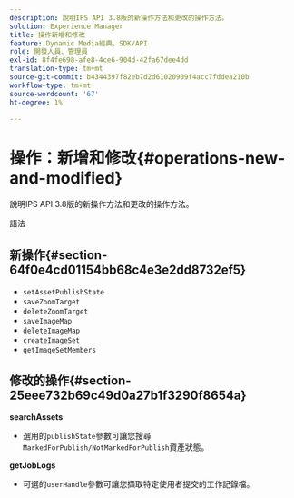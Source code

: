 ```yaml
---
description: 說明IPS API 3.8版的新操作方法和更改的操作方法。
solution: Experience Manager
title: 操作新增和修改
feature: Dynamic Media經典，SDK/API
role: 開發人員、管理員
exl-id: 8f4fe698-afe8-4ce6-904d-42fa67dee4dd
translation-type: tm+mt
source-git-commit: b4344397f82eb7d2d61020909f4acc7fddea210b
workflow-type: tm+mt
source-wordcount: '67'
ht-degree: 1%

---
```


# 操作：新增和修改{#operations-new-and-modified}

說明IPS API 3.8版的新操作方法和更改的操作方法。

語法

## 新操作{#section-64f0e4cd01154bb68c4e3e2dd8732ef5}

* `setAssetPublishState`
* `saveZoomTarget`
* `deleteZoomTarget`
* `saveImageMap`
* `deleteImageMap`
* `createImageSet`
* `getImageSetMembers`

## 修改的操作{#section-25eee732b69c49d0a27b1f3290f8654a}

**searchAssets**

* 選用的`publishState`參數可讓您搜尋`MarkedForPublish/NotMarkedForPublish`資產狀態。

**getJobLogs**

* 可選的`userHandle`參數可讓您擷取特定使用者提交的工作記錄檔。

